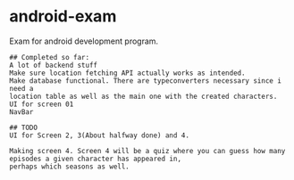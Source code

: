 # android-exam
Exam for android development program.
    
    ## Completed so far:
    A lot of backend stuff
    Make sure location fetching API actually works as intended.
    Make database functional. There are typeconverters necessary since i need a 
    location table as well as the main one with the created characters.
    UI for screen 01
    NavBar

    ## TODO
    UI for Screen 2, 3(About halfway done) and 4.

    Making screen 4. Screen 4 will be a quiz where you can guess how many episodes a given character has appeared in,
    perhaps which seasons as well. 

    